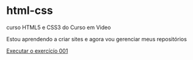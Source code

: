 # html-css
 curso HTML5 e CSS3 do Curso em Video 

Estou aprendendo a criar sites e agora vou gerenciar meus repositórios

<a href="https://luisaderner.github.io/html-css/exercicios/ex001/" target="_blank"> Executar o exercícío 001</a>